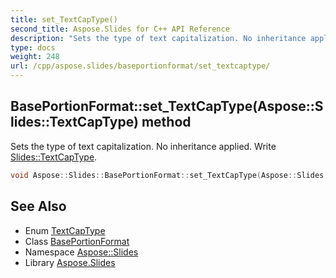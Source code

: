 ```yaml
---
title: set_TextCapType()
second_title: Aspose.Slides for C++ API Reference
description: "Sets the type of text capitalization. No inheritance applied. Write Slides::TextCapType."
type: docs
weight: 248
url: /cpp/aspose.slides/baseportionformat/set_textcaptype/
---
```

## BasePortionFormat::set_TextCapType(Aspose::Slides::TextCapType) method


Sets the type of text capitalization. No inheritance applied. Write [Slides::TextCapType](../../textcaptype/).

```cpp
void Aspose::Slides::BasePortionFormat::set_TextCapType(Aspose::Slides::TextCapType value) override
```

## See Also

* Enum [TextCapType](../textcaptype/)
* Class [BasePortionFormat](./)
* Namespace [Aspose::Slides](../)
* Library [Aspose.Slides](../../)